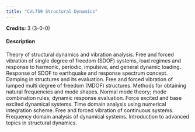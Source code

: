 ```yaml
---
title: "CVL759 Structural Dynamics"
---
```

**Credits:** 3 (3-0-0)

#### Description
Theory of structural dynamics and vibration analysis. Free and forced vibration of single degree of freedom (SDOF) systems, load regimes and response to harmonic, periodic, impulsive, and general dynamic loading. Response of SDOF to earthquake and response spectrum concept. Damping in structures and its evaluation. Free and forced vibration of lumped multi degree of freedom (MDOF) structures. Methods for obtaining natural frequencies and mode shapes. Normal mode theory; mode combination rules; dynamic response evaluation. Force excited and base excited dynamical systems. Time domain analysis using numerical integration scheme. Free and forced vibration of continuous systems. Frequency domain analysis of dynamical systems. Introduction to advanced topics in structural dynamics.